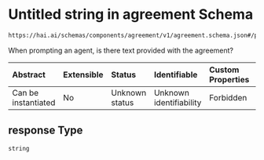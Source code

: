 # Untitled string in agreement Schema

```txt
https://hai.ai/schemas/components/agreement/v1/agreement.schema.json#/properties/response
```

When prompting an agent, is there text provided with the agreement?

| Abstract            | Extensible | Status         | Identifiable            | Custom Properties | Additional Properties | Access Restrictions | Defined In                                                                                                    |
| :------------------ | :--------- | :------------- | :---------------------- | :---------------- | :-------------------- | :------------------ | :------------------------------------------------------------------------------------------------------------ |
| Can be instantiated | No         | Unknown status | Unknown identifiability | Forbidden         | Allowed               | none                | [agreement.schema.json\*](../../schemas/components/agreement/v1/agreement.schema.json "open original schema") |

## response Type

`string`
